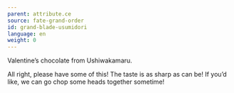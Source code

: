 ```yaml
---
parent: attribute.ce
source: fate-grand-order
id: grand-blade-usumidori
language: en
weight: 0
---
```


Valentine’s chocolate from Ushiwakamaru.

All right, please have some of this!
The taste is as sharp as can be!
If you’d like, we can go chop some heads together sometime!
